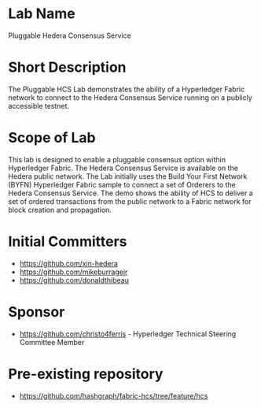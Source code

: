 # Lab Name
Pluggable Hedera Consensus Service

# Short Description
The Pluggable HCS Lab demonstrates the ability of a Hyperledger Fabric network to connect to the Hedera Consensus Service running on a publicly accessible testnet.

# Scope of Lab
This lab is designed to enable a pluggable consensus option within Hyperledger Fabric. The Hedera Consensus Service is available on the Hedera public network.
The Lab initially uses the Build Your First Network (BYFN) Hyperledger Fabric sample to connect a set of Orderers to the Hedera Consensus Service. The demo shows
the ability of HCS to deliver a set of ordered transactions from the public network to a Fabric network for block creation and propagation.

# Initial Committers
- https://github.com/xin-hedera
- https://github.com/mikeburragejr
- https://github.com/donaldthibeau

# Sponsor
- https://github.com/christo4ferris - Hyperledger Technical Steering Committee Member

# Pre-existing repository
- https://github.com/hashgraph/fabric-hcs/tree/feature/hcs
